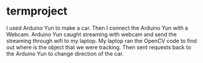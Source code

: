 # termproject
I used Arduino Yun to make a car. Then I connect the Arduino Yun with a Webcam.
Arduino Yun caught streaming with webcam and send the streaming through wifi to my laptop.
My laptop ran the  OpenCV code to find out where is the object that we were tracking.
Then sent requests back to the Arduino Yun to change direction of the car.
